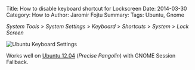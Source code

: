 Title: How to disable keyboard shortcut for Lockscreen
Date: 2014-03-30
Category: How to
Author: Jaromir Fojtu
Summary: 
Tags: Ubuntu, Gnome

*System Tools* > *System Settings* > *Keyboard* > *Shortcuts* > *System* > *Lock Screen*

![Ubuntu Keyboard Settings]({filename}/images/ubuntu_keyboard.png)

Works well on [Ubuntu 12.04](http://releases.ubuntu.com/12.04/) (*Precise Pangolin*) with
GNOME Session Fallback.
